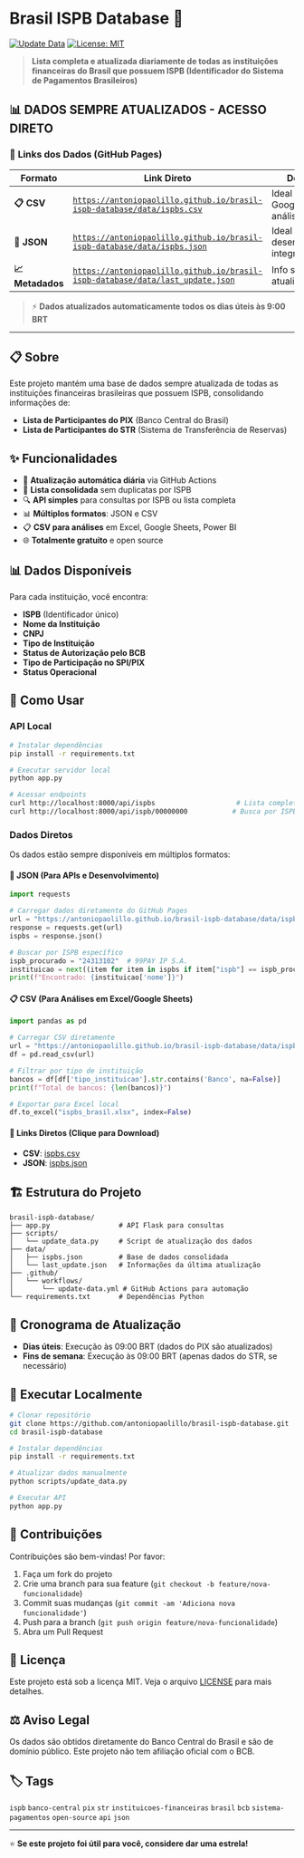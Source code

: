 # Brasil ISPB Database 🏦

[![Update Data](https://github.com/antoniopaolillo/brasil-ispb-database/actions/workflows/update-data.yml/badge.svg)](https://github.com/antoniopaolillo/brasil-ispb-database/actions/workflows/update-data.yml)
[![License: MIT](https://img.shields.io/badge/License-MIT-yellow.svg)](https://opensource.org/licenses/MIT)

> **Lista completa e atualizada diariamente de todas as instituições financeiras do Brasil que possuem ISPB (Identificador do Sistema de Pagamentos Brasileiros)**

## 📊 **DADOS SEMPRE ATUALIZADOS - ACESSO DIRETO**

### 🔗 **Links dos Dados (GitHub Pages)**

| Formato | Link Direto | Descrição |
|---------|-------------|-----------|
| **📋 CSV** | [`https://antoniopaolillo.github.io/brasil-ispb-database/data/ispbs.csv`](https://antoniopaolillo.github.io/brasil-ispb-database/data/ispbs.csv) | Ideal para Excel, Google Sheets, análises |
| **📄 JSON** | [`https://antoniopaolillo.github.io/brasil-ispb-database/data/ispbs.json`](https://antoniopaolillo.github.io/brasil-ispb-database/data/ispbs.json) | Ideal para APIs, desenvolvimento, integração |
| **📈 Metadados** | [`https://antoniopaolillo.github.io/brasil-ispb-database/data/last_update.json`](https://antoniopaolillo.github.io/brasil-ispb-database/data/last_update.json) | Info sobre última atualização |

> ⚡ **Dados atualizados automaticamente todos os dias úteis às 9:00 BRT**

---

## 📋 Sobre

Este projeto mantém uma base de dados sempre atualizada de todas as instituições financeiras brasileiras que possuem ISPB, consolidando informações de:

- **Lista de Participantes do PIX** (Banco Central do Brasil)
- **Lista de Participantes do STR** (Sistema de Transferência de Reservas)

## ✨ Funcionalidades

- 🔄 **Atualização automática diária** via GitHub Actions
- 🏦 **Lista consolidada** sem duplicatas por ISPB
- 🔍 **API simples** para consultas por ISPB ou lista completa
- 📊 **Múltiplos formatos**: JSON e CSV
- 📋 **CSV para análises** em Excel, Google Sheets, Power BI
- 🌐 **Totalmente gratuito** e open source

## 📊 Dados Disponíveis

Para cada instituição, você encontra:

- **ISPB** (Identificador único)
- **Nome da Instituição**
- **CNPJ**
- **Tipo de Instituição**
- **Status de Autorização pelo BCB**
- **Tipo de Participação no SPI/PIX**
- **Status Operacional**

## 🚀 Como Usar

### API Local

```bash
# Instalar dependências
pip install -r requirements.txt

# Executar servidor local
python app.py

# Acessar endpoints
curl http://localhost:8000/api/ispbs                    # Lista completa
curl http://localhost:8000/api/ispb/00000000           # Busca por ISPB específico
```

### Dados Diretos

Os dados estão sempre disponíveis em múltiplos formatos:

#### 📄 **JSON (Para APIs e Desenvolvimento)**
```python
import requests

# Carregar dados diretamente do GitHub Pages
url = "https://antoniopaolillo.github.io/brasil-ispb-database/data/ispbs.json"
response = requests.get(url)
ispbs = response.json()

# Buscar por ISPB específico
ispb_procurado = "24313102"  # 99PAY IP S.A.
instituicao = next((item for item in ispbs if item["ispb"] == ispb_procurado), None)
print(f"Encontrado: {instituicao['nome']}")
```

#### 📋 **CSV (Para Análises em Excel/Google Sheets)**
```python
import pandas as pd

# Carregar CSV diretamente
url = "https://antoniopaolillo.github.io/brasil-ispb-database/data/ispbs.csv"
df = pd.read_csv(url)

# Filtrar por tipo de instituição
bancos = df[df['tipo_instituicao'].str.contains('Banco', na=False)]
print(f"Total de bancos: {len(bancos)}")

# Exportar para Excel local
df.to_excel("ispbs_brasil.xlsx", index=False)
```

#### 🔗 **Links Diretos (Clique para Download)**
- **CSV**: [ispbs.csv](https://antoniopaolillo.github.io/brasil-ispb-database/data/ispbs.csv)
- **JSON**: [ispbs.json](https://antoniopaolillo.github.io/brasil-ispb-database/data/ispbs.json)

## 🏗️ Estrutura do Projeto

```
brasil-ispb-database/
├── app.py                 # API Flask para consultas
├── scripts/
│   └── update_data.py     # Script de atualização dos dados
├── data/
│   ├── ispbs.json         # Base de dados consolidada
│   └── last_update.json   # Informações da última atualização
├── .github/
│   └── workflows/
│       └── update-data.yml # GitHub Actions para automação
└── requirements.txt       # Dependências Python
```

## 📅 Cronograma de Atualização

- **Dias úteis**: Execução às 09:00 BRT (dados do PIX são atualizados)
- **Fins de semana**: Execução às 09:00 BRT (apenas dados do STR, se necessário)

## 🔧 Executar Localmente

```bash
# Clonar repositório
git clone https://github.com/antoniopaolillo/brasil-ispb-database.git
cd brasil-ispb-database

# Instalar dependências
pip install -r requirements.txt

# Atualizar dados manualmente
python scripts/update_data.py

# Executar API
python app.py
```

## 🤝 Contribuições

Contribuições são bem-vindas! Por favor:

1. Faça um fork do projeto
2. Crie uma branch para sua feature (`git checkout -b feature/nova-funcionalidade`)
3. Commit suas mudanças (`git commit -am 'Adiciona nova funcionalidade'`)
4. Push para a branch (`git push origin feature/nova-funcionalidade`)
5. Abra um Pull Request

## 📄 Licença

Este projeto está sob a licença MIT. Veja o arquivo [LICENSE](LICENSE) para mais detalhes.

## ⚖️ Aviso Legal

Os dados são obtidos diretamente do Banco Central do Brasil e são de domínio público. Este projeto não tem afiliação oficial com o BCB.

## 🏷️ Tags

`ispb` `banco-central` `pix` `str` `instituicoes-financeiras` `brasil` `bcb` `sistema-pagamentos` `open-source` `api` `json`

---

⭐ **Se este projeto foi útil para você, considere dar uma estrela!** 